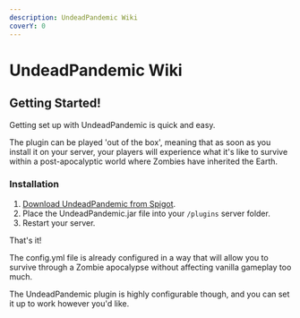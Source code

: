 ```yaml
---
description: UndeadPandemic Wiki
coverY: 0
---
```


# UndeadPandemic Wiki

## Getting Started!

Getting set up with UndeadPandemic is quick and easy.

The plugin can be played 'out of the box', meaning that as soon as you install it on your server, your players will experience what it's like to survive within a post-apocalyptic world where Zombies have inherited the Earth.

### Installation

1. [Download UndeadPandemic from Spigot](https://www.spigotmc.org/resources/undeadpandemic.95385/).
2. Place the UndeadPandemic.jar file into your `/plugins` server folder.
3. Restart your server.

That's it!

The config.yml file is already configured in a way that will allow you to survive through a Zombie apocalypse without affecting vanilla gameplay too much.

The UndeadPandemic plugin is highly configurable though, and you can set it up to work however you'd like.

